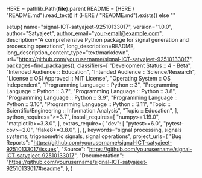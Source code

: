 HERE = pathlib.Path(__file__).parent
README = (HERE / "README.md").read_text() if (HERE / "README.md").exists() else ""

setup(
    name="signal-ICT-satyajeet-92510133017",
    version="1.0.0",
    author="Satyajeet",
    author_email="your-email@example.com",
    description="A comprehensive Python package for signal generation and processing operations",
    long_description=README,
    long_description_content_type="text/markdown",
    url="https://github.com/yourusername/signal-ICT-satyajeet-92510133017",
    packages=find_packages(),
    classifiers=[
        "Development Status :: 4 - Beta",
        "Intended Audience :: Education",
        "Intended Audience :: Science/Research",
        "License :: OSI Approved :: MIT License",
        "Operating System :: OS Independent",
        "Programming Language :: Python :: 3",
        "Programming Language :: Python :: 3.7",
        "Programming Language :: Python :: 3.8",
        "Programming Language :: Python :: 3.9",
        "Programming Language :: Python :: 3.10",
        "Programming Language :: Python :: 3.11",
        "Topic :: Scientific/Engineering :: Information Analysis",
        "Topic :: Education",
    ],
    python_requires=">=3.7",
    install_requires=[
        "numpy>=1.19.0",
        "matplotlib>=3.3.0",
    ],
    extras_require={
        "dev": [
            "pytest>=6.0",
            "pytest-cov>=2.0",
            "flake8>=3.8.0",
        ],
    },
    keywords="signal processing, signals systems, trigonometric signals, signal operations",
    project_urls={
        "Bug Reports": "https://github.com/yourusername/signal-ICT-satyajeet-92510133017/issues",
        "Source": "https://github.com/yourusername/signal-ICT-satyajeet-92510133017",
        "Documentation": "https://github.com/yourusername/signal-ICT-satyajeet-92510133017#readme",
    },
)